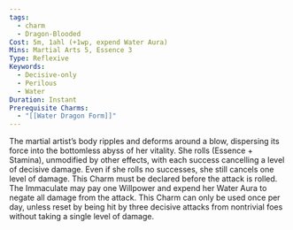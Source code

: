 ```yaml
---
tags:
  - charm
  - Dragon-Blooded
Cost: 5m, 1ahl (+1wp, expend Water Aura)
Mins: Martial Arts 5, Essence 3
Type: Reflexive
Keywords:
  - Decisive-only
  - Perilous
  - Water
Duration: Instant
Prerequisite Charms:
  - "[[Water Dragon Form]]"
---
```

The martial artist’s body ripples and deforms around a blow, dispersing its force into the bottomless abyss of her vitality. She rolls (Essence + Stamina), unmodified by other effects, with each success cancelling a level of decisive damage. Even if she rolls no successes, she still cancels one level of damage. This Charm must be declared before the attack is rolled. The Immaculate may pay one Willpower and expend her Water Aura to negate all damage from the attack. This Charm can only be used once per day, unless reset by being hit by three decisive attacks from nontrivial foes without taking a single level of damage.